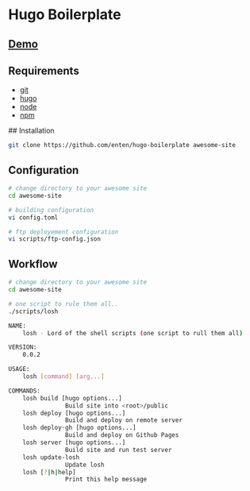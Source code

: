 # Hugo Boilerplate

## [Demo](https://enten.github.io/hugo-boilerplate/)

## Requirements

* [git](http://git-scm.com)
* [hugo](https://gohugo.io)
* [node](https://nodejs.org)
* [npm](https://www.npmjs.com/about)

## Installation

```bash
git clone https://github.com/enten/hugo-boilerplate awesome-site
```

## Configuration

```bash
# change directory to your awesome site
cd awesome-site

# building configuration
vi config.toml

# ftp deployement configuration
vi scripts/ftp-config.json
```

## Workflow

```bash
# change directory to your awesome site
cd awesome-site

# one script to rule them all..
./scripts/losh

NAME:
    losh - Lord of the shell scripts (one script to rull them all)

VERSION:
    0.0.2

USAGE:
    losh [command] [arg...]

COMMANDS:
    losh build [hugo options...]
                Build site into <root>/public
    losh deploy [hugo options...]
                Build and deploy on remote server
    losh deploy-gh [hugo options...]
                Build and deploy on Github Pages
    losh server [hugo options...]
                Build site and run test server
    losh update-losh
                Update losh
    losh [?|h|help]
                Print this help message


```
